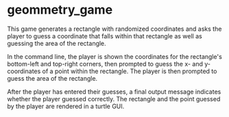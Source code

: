 # geommetry_game
 This game generates a rectangle with randomized coordinates and asks the player 
 to guess a coordinate that falls within that rectangle as well as guessing the
 area of the rectangle.


In the command line, the player is shown the coordinates for the rectangle's 
bottom-left and top-right corners, then prompted to guess the x- and y-coordinates 
of a point within the rectangle. The player is then prompted to guess the area
of the rectangle. 


After the player has entered their guesses, a final output message indicates 
whether the player guessed correctly. The rectangle and the point guessed by the
player are rendered in a turtle GUI.
